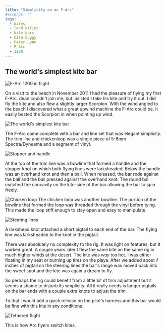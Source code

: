 ```yaml
---
title: "Simplicity on an F-Arc"
#excerpt: ""
tags:
  - kites
  - land kiting
  - kite bars
  - kite buggy
  - Peter Lynn
  - F-Arc
  - 1200
---
```


## The world's simplest kite bar

![F-Arc 1200 in flight](/images/IMG_20111219_114321.jpg "F-Arc 1200 in flight")

On a visit to the beach in November 2011 I had the pleasure of flying my first F-Arc. dean couldn't join me, but insisted I take his kite and try it out.  I did fly the kite and also flew a slightly larger Scorpion. With the wind angled to the beach I discovered what a great upwind machine the F-Arc could be.  It easily bested the Scorpion in when pointing up wind.

![The world's simplest kite bar](/images/IMG_20111219_111535.jpg "The world's simplest kite bar")

The F-Arc came complete with a bar and line set that was elegant simplicity.  The trim line and chickenloop was a single piece of 5-6mm Spectra/Dyneema and a segment of vinyl.  

![Stopper and handle](/images/IMG_20111219_114237.jpg "Stopper and handle")

At the top of the trim line was a bowline that formed a handle and the stopper knot on which both flying lines were larksheaded.  Below the handle was an overhand knot and then a ball.  When released, the bar rode against the ball and the ball pressed against the overhand knot.  The round ball matched the concavity on the kite-side of the bar allowing the bar to spin freely.

![Chicken loop](/images/IMG_20111219_114228.jpg "Chicken loop")
The chicken loop was another bowline.  The portion of the bowline that formed the loop was threaded through the vinyl before tying.  This made the loop stiff enough to stay open and easy to manipulate. 

![Steering lines](/images/IMG_20111219_114353.jpg "Steering lines")

A larkshead knot attached a short pigtail to each end of the bar. The flying line was larksheaded to the knot in the pigtail.  

There was absolutely no complexity to the rig. It was light on features, but it worked great. A couple years later I flew the same kite on the same rig in much higher winds at the desert. The kite was _way_ too hot. I was either floating in my seat or burning up tires on the playa.  After we added about 4 inches of pigtail on the steering lines the bar's range was moved back into the sweet spot and the kite was again a dream to fly.  

So perhaps the rig could benefit from a little bit of trim adjustment but it seems a shame to disturb its simplicity.  All it really needs is longer pigtails on the bar ends with a couple extra knots to adjust the trim.

To that I would add a quick release on the pilot's harness and this bar would be fine with this kite in any conditions. 

![Tethered flight](/images/IMG_20111219_111341.jpg "Tethered flight")

This is how Arc flyers switch kites. 